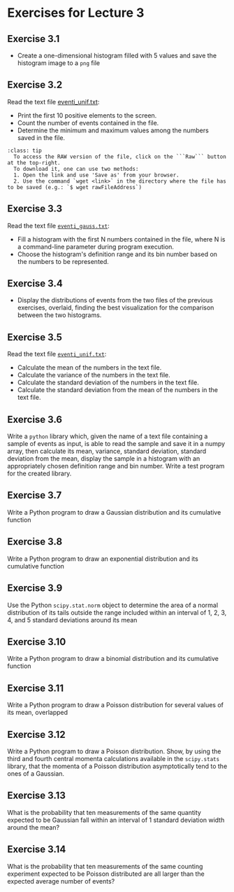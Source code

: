 # Exercises for Lecture 3

## Exercise 3.1

  * Create a one-dimensional histogram filled with 5 values and save the histogram image to a `png` file

## Exercise 3.2

Read the text file [eventi_unif.txt](https://www.dropbox.com/scl/fi/8rz9hz2tejwu7y4kodlbt/eventi_unif.txt?rlkey=dr9r210zqsq1lz826ixgfa578&dl=0):
<!-- https://raw.githubusercontent.com/UnimibFisicaLaboratori/UnimibFisicaLabStatPython/main/book/lectures/Lecture_03/exercises/eventi_unif.txt?token=GHSAT0AAAAAACG4XBPPA7NUGBAYB3JBOT3SZJM6YNA) -->
  * Print the first 10 positive elements to the screen.
  * Count the number of events contained in the file.
  * Determine the minimum and maximum values among the numbers saved in the file.

```{admonition} Instructions to download the file
:class: tip
  To access the RAW version of the file, click on the ```Raw``` button at the top-right. 
  To download it, one can use two methods:
  1. Open the link and use 'Save as' from your browser.
  2. Use the command `wget <link>` in the directory where the file has to be saved (e.g.: `$ wget rawFileAddress`)
```

## Exercise 3.3

Read the text file [```eventi_gauss.txt```](https://www.dropbox.com/scl/fi/4s8jdz7dtpwd1e6ziggn1/eventi_gauss.txt?rlkey=culpwqinlrah75eoy6wk4gpmq&dl=0):
<!-- https://raw.githubusercontent.com/UnimibFisicaLaboratori/UnimibFisicaLabStatPython/main/book/lectures/Lecture_03/exercises/eventi_gauss.txt?token=GHSAT0AAAAAACG4XBPPNLPFE62NHMPF4Y66ZJM6XCQ): -->
  * Fill a histogram with the first N numbers contained in the file,
    where N is a command-line parameter during program execution.
  * Choose the histogram's definition range and its bin number
    based on the numbers to be represented.

## Exercise 3.4

  * Display the distributions of events from the two files of the previous exercises, overlaid,
    finding the best visualization for the comparison between the two histograms.

## Exercise 3.5

Read the text file [```eventi_unif.txt```](https://raw.githubusercontent.com/UnimibFisicaLaboratori/UnimibFisicaLabStatPython/main/book/lectures/Lecture_03/exercises/eventi_unif.txt?token=GHSAT0AAAAAACG4XBPPA7NUGBAYB3JBOT3SZJM6YNA):
  * Calculate the mean of the numbers in the text file.
  * Calculate the variance of the numbers in the text file.
  * Calculate the standard deviation of the numbers in the text file.
  * Calculate the standard deviation from the mean of the numbers in the text file.

## Exercise 3.6

Write a ```python``` library which,
given the name of a text file containing a sample of events as input,
is able to read the sample and save it in a numpy array,
then calculate its mean, variance, standard deviation, standard deviation from the mean,
display the sample in a histogram
with an appropriately chosen definition range and bin number.
Write a test program for the created library.

## Exercise 3.7

Write a Python program to draw a Gaussian distribution and its cumulative function

## Exercise 3.8

Write a Python program to draw an exponential distribution and its cumulative function

## Exercise 3.9

Use the Python `scipy.stat.norm` object to determine the area of a normal distribution
of its tails outside the range included within an interval of 1, 2, 3, 4, and 5 standard deviations around its mean

## Exercise 3.10

Write a Python program to draw a binomial distribution and its cumulative function

## Exercise 3.11

Write a Python program to draw a Poisson distribution for several values of its mean, overlapped

## Exercise 3.12

Write a Python program to draw a Poisson distribution.
Show, by using the third and fourth central momenta calculations available in the `scipy.stats` library,
that the momenta of a Poisson distribution asymptotically tend to the ones of a Gaussian.

## Exercise 3.13

What is the probability that ten measurements of the same quantity
expected to be Gaussian fall within an interval of 1 standard deviation width around the mean?

## Exercise 3.14

What is the probability that ten measurements of the same counting experiment
expected to be Poisson distributed are all larger than the expected average number 
of events?
